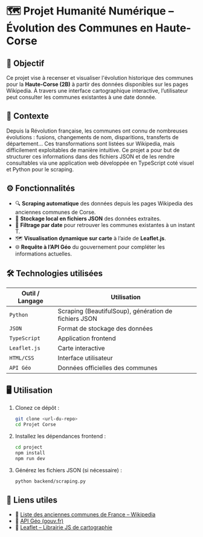 # 🗺️ Projet Humanité Numérique – Évolution des Communes en Haute-Corse

## 📌 Objectif

Ce projet vise à recenser et visualiser l'évolution historique des communes pour la **Haute-Corse (2B)** à partir des données disponibles sur les pages Wikipedia. À travers une interface cartographique interactive, l’utilisateur peut consulter les communes existantes à une date donnée.

## 🧠 Contexte

Depuis la Révolution française, les communes ont connu de nombreuses évolutions : fusions, changements de nom, disparitions, transferts de département… Ces transformations sont listées sur Wikipedia, mais difficilement exploitables de manière intuitive. Ce projet a pour but de structurer ces informations dans des fichiers JSON et de les rendre consultables via une application web développée en TypeScript coté visuel et Python pour le scraping.

## ⚙️ Fonctionnalités

- 🔍 **Scraping automatique** des données depuis les pages Wikipedia des anciennes communes de Corse.
- 📁 **Stockage local en fichiers JSON** des données extraites.
- 📅 **Filtrage par date** pour retrouver les communes existantes à un instant T.
- 🗺️ **Visualisation dynamique sur carte** à l’aide de **Leaflet.js**.
- 🌐 **Requête à l’API Géo** du gouvernement pour compléter les informations actuelles.

## 🛠️ Technologies utilisées

| Outil / Langage         | Utilisation                          |
|-------------------------|--------------------------------------|
| `Python`                | Scraping (BeautifulSoup), génération de fichiers JSON |
| `JSON`                  | Format de stockage des données       |
| `TypeScript`            | Application frontend                 |
| `Leaflet.js`            | Carte interactive                    |
| `HTML/CSS`              | Interface utilisateur                |
| `API Géo`               | Données officielles des communes     |

## 🖥️ Utilisation

1. Clonez ce dépôt :  
   ```bash
   git clone <url-du-repo>
   cd Projet Corse
   ```

2. Installez les dépendances frontend :  
   ```bash
   cd project
   npm install
   npm run dev
   ```

3. Générez les fichiers JSON (si nécessaire) :  
   ```bash
   python backend/scraping.py
   ```


## 🔗 Liens utiles

- 🔗 [Liste des anciennes communes de France – Wikipedia](https://fr.wikipedia.org/wiki/Listes_des_anciennes_communes_de_France)
- 🔗 [API Géo (gouv.fr)](https://api.gouv.fr/documentation/api-geo)
- 🔗 [Leaflet – Librairie JS de cartographie](https://leafletjs.com/)
